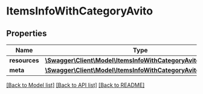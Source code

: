 # ItemsInfoWithCategoryAvito

## Properties
Name | Type | Description | Notes
------------ | ------------- | ------------- | -------------
**resources** | [**\Swagger\Client\Model\ItemsInfoWithCategoryAvitoResources[]**](ItemsInfoWithCategoryAvitoResources.md) |  | [optional] 
**meta** | [**\Swagger\Client\Model\ItemsInfoWithCategoryAvitoMeta**](ItemsInfoWithCategoryAvitoMeta.md) |  | [optional] 

[[Back to Model list]](../../README.md#documentation-for-models) [[Back to API list]](../../README.md#documentation-for-api-endpoints) [[Back to README]](../../README.md)

